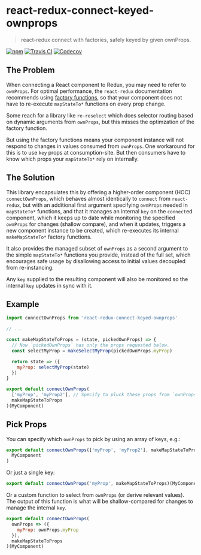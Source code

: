# react-redux-connect-keyed-ownprops

> react-redux connect with factories, safely keyed by given ownProps.

[![npm](https://img.shields.io/npm/v/react-redux-connect-keyed-ownprops.svg)](https://www.npmjs.com/package/react-redux-connect-keyed-ownprops)
[![Travis CI](https://img.shields.io/travis/AndersDJohnson/react-redux-connect-keyed-ownprops.svg)](https://travis-ci.org/AndersDJohnson/react-redux-connect-keyed-ownprops)
[![Codecov](https://img.shields.io/codecov/c/github/AndersDJohnson/react-redux-connect-keyed-ownprops.svg)](https://codecov.io/gh/AndersDJohnson/react-redux-connect-keyed-ownprops)

## The Problem

When connecting a React component to Redux, you may need to refer to `ownProps`.
For optimal performance, the `react-redux` documentation
recommends using [factory functions](https://react-redux.js.org/api/connect#factory-functions),
so that your component does not have to re-execute `mapStateTo*` functions on every prop change.

Some reach for a library like `re-reselect` which does selector routing based on dynamic
arguments from `ownProps`, but this misses the optimzation of the factory function.

But using the factory functions means your component instance
will not respond to changes in values consumed from `ownProps`.
One workaround for this is to use `key` props at consumption-site.
But then consumers have to know which props your `mapStateTo*` rely on internally.

## The Solution

This library encapsulates this by offering a higher-order component (HOC) `connectOwnProps`,
which behaves almost identically to `connect` from `react-redux`, but with an additional
first argument specifying `ownProps` needed in `mapStateTo*` functions,
and that it manages an internal `key` on the `connect`ed component, which it keeps up to date
while monitoring the specified `ownProps` for changes (shallow compare), and when it updates,
triggers a new component instance to be created, which re-executes its internal
`makeMapStateTo*` factory functions.

It also provides the managed subset of `ownProps` as a second argument to the
simple `mapStateTo*` functions you provide, instead of the full set, which encourages
safe usage by disallowing access to initial values decoupled from re-instancing.

Any `key` supplied to the resulting component will also be monitored
so the internal `key` updates in sync with it.

## Example

```js
import connectOwnProps from 'react-redux-connect-keyed-ownprops'

// ...

const makeMapStateToProps = (state, pickedOwnProps) => {
  // Now `pickedOwnProps` has only the props requested below.
  const selectMyProp = makeSelectMyProp(pickedOwnProps.myProp)

  return state => ({
    myProp: selectMyProp(state)
  })
}

export default connectOwnProps(
  ['myProp', 'myProp2'], // Specify to pluck these props from `ownProps`.
  makeMapStateToProps
)(MyComponent)
```

## Pick Props

You can specify which `ownProps` to pick by using an array of keys, e.g.:

```js
export default connectOwnProps(['myProp', 'myProp2'], makeMapStateToProps)(
  MyComponent
)
```

Or just a single key:

```js
export default connectOwnProps('myProp', makeMapStateToProps)(MyComponent)
```

Or a custom function to select from `ownProps` (or derive relevant values).
The output of this function is what will be shallow-compared for changes to manage the internal `key`.

```js
export default connectOwnProps(
  ownProps => ({
    myProp: ownProps.myProp
  }),
  makeMapStateToProps
)(MyComponent)
```

